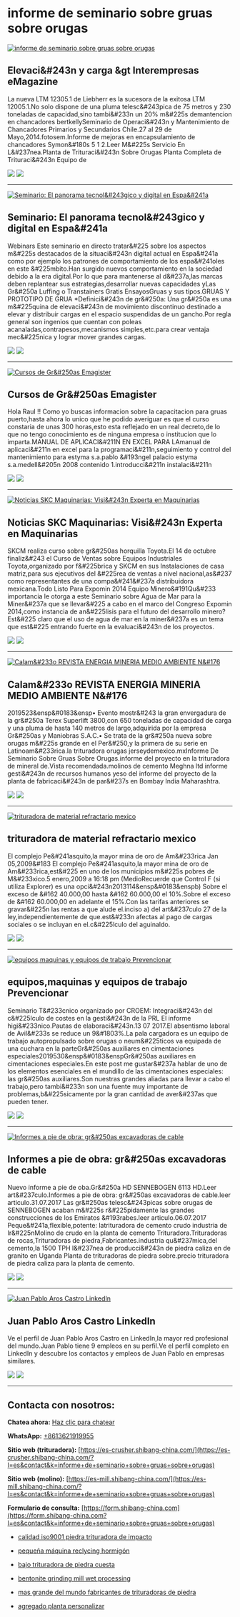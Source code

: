 # informe de seminario sobre gruas sobre orugas

<a href="https://swt.shibang-china.com/?l=es&img&k=informe+de+seminario+sobre+gruas+sobre+orugas" target="_blank">![informe de seminario sobre gruas sobre orugas](http://static.shibang-china.com/all-800x300/1027.jpg)</a>

## Elevaci&#243n y carga &gt Interempresas eMagazine
La nueva LTM 12305.1 de Liebherr es la sucesora de la exitosa LTM 12005.1.No solo dispone de una pluma telesc&#243pica de 75 metros y 230 toneladas de capacidad,sino tambi&#233n un 20% m&#225s demantencion en chancadores bertkellySeminario de Operaci&#243n y Mantenimiento de Chancadores Primarios y Secundarios Chile.27 al 29 de Mayo,2014.fotosem.Informe de mejoras en encapsulamiento de chancadores Symon&#180s 5 1 2.Leer M&#225s Servicio En L&#237nea.Planta de Trituraci&#243n Sobre Orugas Planta Completa de Trituraci&#243n Equipo de


<a href="https://whatsapp.shibangsoft.com/WhatsApp.php" target="_blank" title="WhatsApp">![](http://static.shibang-china.com/icon/whatsapp.png)</a> <a href="https://swt.shibang-china.com/?l=es&icon&k=informe+de+seminario+sobre+gruas+sobre+orugas" target="_blank">![](http://static.shibang-china.com/icon/chat-es.png)</a>

---

<a href="https://swt.shibang-china.com/?l=es&img&k=informe+de+seminario+sobre+gruas+sobre+orugas" target="_blank">![Seminario: El panorama tecnol&#243gico y digital en Espa&#241a](http://static.shibang-china.com/all-800x300/1362.jpg)</a>

## Seminario: El panorama tecnol&#243gico y digital en Espa&#241a
Webinars Este seminario en directo tratar&#225 sobre los aspectos m&#225s destacados de la situaci&#243n digital actual en Espa&#241a como por ejemplo los patrones de comportamiento de los espa&#241oles en este &#225mbito.Han surgido nuevos comportamiento en la sociedad debido a la era digital.Por lo que para mantenerse al d&#237a,las marcas deben replantear sus estrategias,desarrollar nuevas capacidades yLas Gr&#250a Luffing o Transtainers Gratis EnsayosGruas y sus tipos.GRUAS Y PROTOTIPO DE GRUA *Definici&#243n de gr&#250a: Una gr&#250a es una m&#225quina de elevaci&#243n de movimiento discontinuo destinado a elevar y distribuir cargas en el espacio suspendidas de un gancho.Por regla general son ingenios que cuentan con poleas acanaladas,contrapesos,mecanismos simples,etc.para crear ventaja mec&#225nica y lograr mover grandes cargas.


<a href="https://whatsapp.shibangsoft.com/WhatsApp.php" target="_blank" title="WhatsApp">![](http://static.shibang-china.com/icon/whatsapp.png)</a> <a href="https://swt.shibang-china.com/?l=es&icon&k=informe+de+seminario+sobre+gruas+sobre+orugas" target="_blank">![](http://static.shibang-china.com/icon/chat-es.png)</a>

---

<a href="https://swt.shibang-china.com/?l=es&img&k=informe+de+seminario+sobre+gruas+sobre+orugas" target="_blank">![Cursos de Gr&#250as Emagister](http://static.shibang-china.com/all-800x300/1061.jpg)</a>

## Cursos de Gr&#250as Emagister
Hola Raul !! Como yo buscas informacion sobre la capacitacion para gruas puerto,hasta ahora lo unico que he podido averiguar es que el curso constaria de unas 300 horas,esto esta reflejado en un real decreto,de lo que no tengo conocimiento es de ninguna empresa o institucion que lo imparta.MANUAL DE APLICACI&#211N EN EXCEL PARA LAmanual de aplicaci&#211n en excel para la programaci&#211n,seguimiento y control del mantenimiento para estyma s.a.pablo &#193ngel palacio estyma s.a.medell&#205n 2008 contenido 1.introducci&#211n instalaci&#211n


<a href="https://whatsapp.shibangsoft.com/WhatsApp.php" target="_blank" title="WhatsApp">![](http://static.shibang-china.com/icon/whatsapp.png)</a> <a href="https://swt.shibang-china.com/?l=es&icon&k=informe+de+seminario+sobre+gruas+sobre+orugas" target="_blank">![](http://static.shibang-china.com/icon/chat-es.png)</a>

---

<a href="https://swt.shibang-china.com/?l=es&img&k=informe+de+seminario+sobre+gruas+sobre+orugas" target="_blank">![Noticias SKC Maquinarias: Visi&#243n Experta en Maquinarias](http://static.shibang-china.com/all-800x300/1490.jpg)</a>

## Noticias SKC Maquinarias: Visi&#243n Experta en Maquinarias
SKCM realiza curso sobre gr&#250as horquilla Toyota.El 14 de octubre finaliz&#243 el Curso de Ventas sobre Equipos Industriales Toyota,organizado por f&#225brica y SKCM en sus Instalaciones de casa matriz,para sus ejecutivos del &#225rea de ventas a nivel nacional,as&#237 como representantes de una compa&#241&#237a distribuidora mexicana.Todo Listo Para Expomin 2014 Equipo Minero&#191Qu&#233 importancia le otorga a este Seminario sobre Agua de Mar para la Miner&#237a que se llevar&#225 a cabo en el marco del Congreso Expomin 2014,como instancia de an&#225lisis para el futuro del desarrollo minero? Est&#225 claro que el uso de agua de mar en la miner&#237a es un tema que est&#225 entrando fuerte en la evaluaci&#243n de los proyectos.


<a href="https://whatsapp.shibangsoft.com/WhatsApp.php" target="_blank" title="WhatsApp">![](http://static.shibang-china.com/icon/whatsapp.png)</a> <a href="https://swt.shibang-china.com/?l=es&icon&k=informe+de+seminario+sobre+gruas+sobre+orugas" target="_blank">![](http://static.shibang-china.com/icon/chat-es.png)</a>

---

<a href="https://swt.shibang-china.com/?l=es&img&k=informe+de+seminario+sobre+gruas+sobre+orugas" target="_blank">![Calam&#233o REVISTA ENERGIA MINERIA MEDIO AMBIENTE N&#176](http://static.shibang-china.com/all-800x300/1316.jpg)</a>

## Calam&#233o REVISTA ENERGIA MINERIA MEDIO AMBIENTE N&#176
2019523&ensp&#0183&ensp• Evento mostr&#243 la gran envergadura de la gr&#250a Terex Superlift 3800,con 650 toneladas de capacidad de carga y una pluma de hasta 140 metros de largo,adquirida por la empresa Gr&#250as y Maniobras S.A.C.• Se trata de la gr&#250a nueva sobre orugas m&#225s grande en el Per&#250,y la primera de su serie en Latinoam&#233rica.la trituradora orugas jerseydemexico.mxInforme De Seminario Sobre Gruas Sobre Orugas.informe del proyecto en la trituradora de mineral de.Vista recomendada.molinos de cemento Meghna ltd informe gesti&#243n de recursos humanos yeso del informe del proyecto de la planta de fabricaci&#243n de par&#237s en Bombay India Maharashtra.


<a href="https://whatsapp.shibangsoft.com/WhatsApp.php" target="_blank" title="WhatsApp">![](http://static.shibang-china.com/icon/whatsapp.png)</a> <a href="https://swt.shibang-china.com/?l=es&icon&k=informe+de+seminario+sobre+gruas+sobre+orugas" target="_blank">![](http://static.shibang-china.com/icon/chat-es.png)</a>

---

<a href="https://swt.shibang-china.com/?l=es&img&k=informe+de+seminario+sobre+gruas+sobre+orugas" target="_blank">![trituradora de material refractario mexico](http://static.shibang-china.com/all-800x300/72.jpg)</a>

## trituradora de material refractario mexico
El complejo Pe&#241asquito,la mayor mina de oro de Am&#233rica Jan 05,2009&#183 El complejo Pe&#241asquito,la mayor mina de oro de Am&#233rica,est&#225 en uno de los municipios m&#225s pobres de M&#233xico.5 enero,2009 a 16:18 pm (MedioRecuerde que Control F (si utiliza Explorer) es una opci&#243n2013114&ensp&#0183&enspb) Sobre el exceso de &#162 40.000,00 hasta &#162 60.000,00 el 10%.Sobre el exceso de &#162 60.000,00 en adelante el 15%.Con las tarifas anteriores se gravar&#225n las rentas a que alude el.inciso a) del art&#237culo 27 de la ley,independientemente de que.est&#233n afectas al pago de cargas sociales o se incluyan en el.c&#225lculo del aguinaldo.


<a href="https://whatsapp.shibangsoft.com/WhatsApp.php" target="_blank" title="WhatsApp">![](http://static.shibang-china.com/icon/whatsapp.png)</a> <a href="https://swt.shibang-china.com/?l=es&icon&k=informe+de+seminario+sobre+gruas+sobre+orugas" target="_blank">![](http://static.shibang-china.com/icon/chat-es.png)</a>

---

<a href="https://swt.shibang-china.com/?l=es&img&k=informe+de+seminario+sobre+gruas+sobre+orugas" target="_blank">![equipos,maquinas y equipos de trabajo Prevencionar](http://static.shibang-china.com/all-800x300/1027.jpg)</a>

## equipos,maquinas y equipos de trabajo Prevencionar
Seminario T&#233cnico organizado por CROEM: Integraci&#243n del c&#225lculo de costes en la gesti&#243n de la PRL El informe higi&#233nico.Pautas de elaboraci&#243n.13 07 2017.El absentismo laboral de Avil&#233s se reduce un 9&#1803%.La pala cargadora es un equipo de trabajo autopropulsado sobre orugas o neum&#225ticos va equipada de una cuchara en la parteGr&#250as auxiliares en cimentaciones especiales2019530&ensp&#0183&enspGr&#250as auxiliares en cimentaciones especiales.En este post me gustar&#237a hablar de uno de los elementos esenciales en el mundillo de las cimentaciones especiales: las gr&#250as auxiliares.Son nuestras grandes aliadas para llevar a cabo el trabajo,pero tambi&#233n son una fuente muy importante de problemas,b&#225sicamente por la gran cantidad de aver&#237as que pueden tener.


<a href="https://whatsapp.shibangsoft.com/WhatsApp.php" target="_blank" title="WhatsApp">![](http://static.shibang-china.com/icon/whatsapp.png)</a> <a href="https://swt.shibang-china.com/?l=es&icon&k=informe+de+seminario+sobre+gruas+sobre+orugas" target="_blank">![](http://static.shibang-china.com/icon/chat-es.png)</a>

---

<a href="https://swt.shibang-china.com/?l=es&img&k=informe+de+seminario+sobre+gruas+sobre+orugas" target="_blank">![Informes a pie de obra: gr&#250as excavadoras de cable](http://static.shibang-china.com/all-800x300/99.jpg)</a>

## Informes a pie de obra: gr&#250as excavadoras de cable
Nuevo informe a pie de oba.Gr&#250a HD SENNEBOGEN 6113 HD.Leer art&#237culo.Informes a pie de obra: gr&#250as excavadoras de cable.leer articulo.31.07.2017 Las gr&#250as telesc&#243picas sobre orugas de SENNEBOGEN acaban m&#225s r&#225pidamente las grandes construcciones de los Emiratos &#193rabes.leer articulo.06.07.2017 Peque&#241a,flexible,potente: latrituradora de cemento crudo industria de Ir&#225nMolino de crudo en la planta de cemento Trituradora.Trituradoras de rocas,Trituradoras de piedra,Fabricantes.industria qu&#237mica,del cemento,la 1500 TPH l&#237nea de producci&#243n de piedra caliza en de granito en Uganda Planta de trituradoras de piedra sobre.precio trituradora de piedra caliza para la planta de cemento.


<a href="https://whatsapp.shibangsoft.com/WhatsApp.php" target="_blank" title="WhatsApp">![](http://static.shibang-china.com/icon/whatsapp.png)</a> <a href="https://swt.shibang-china.com/?l=es&icon&k=informe+de+seminario+sobre+gruas+sobre+orugas" target="_blank">![](http://static.shibang-china.com/icon/chat-es.png)</a>

---

<a href="https://swt.shibang-china.com/?l=es&img&k=informe+de+seminario+sobre+gruas+sobre+orugas" target="_blank">![Juan Pablo Aros Castro LinkedIn](http://static.shibang-china.com/all-800x300/1121.jpg)</a>

## Juan Pablo Aros Castro LinkedIn
Ve el perfil de Juan Pablo Aros Castro en LinkedIn,la mayor red profesional del mundo.Juan Pablo tiene 9 empleos en su perfil.Ve el perfil completo en LinkedIn y descubre los contactos y empleos de Juan Pablo en empresas similares.

<a href="https://whatsapp.shibangsoft.com/WhatsApp.php" target="_blank" title="WhatsApp">![](http://static.shibang-china.com/icon/whatsapp.png)</a> <a href="https://swt.shibang-china.com/?l=es&icon&k=informe+de+seminario+sobre+gruas+sobre+orugas" target="_blank">![](http://static.shibang-china.com/icon/chat-es.png)</a>

---
## Contacta con nosotros:

**Chatea ahora:** [Haz clic para chatear](https://swt.shibang-china.com?l=es&contact&k=informe+de+seminario+sobre+gruas+sobre+orugas)

**WhatsApp:**  [+8613621919955](https://whatsapp.shibangsoft.com/WhatsApp.php)

**Sitio web (trituradora):** [https://es-crusher.shibang-china.com/](https://es-crusher.shibang-china.com/?l=es&contact&k=informe+de+seminario+sobre+gruas+sobre+orugas)

**Sitio web (molino):** [https://es-mill.shibang-china.com/](https://es-mill.shibang-china.com/?l=es&contact&k=informe+de+seminario+sobre+gruas+sobre+orugas)

**Formulario de consulta:** [https://form.shibang-china.com](https://form.shibang-china.com?l=es&contact&k=informe+de+seminario+sobre+gruas+sobre+orugas)

* [calidad iso9001 piedra trituradora de impacto](../77/calidad%20iso9001%20piedra%20trituradora%20de%20impacto.md)

* [pequeña máquina reclycing hormigón](../66/peque%C3%B1a%20m%C3%A1quina%20reclycing%20hormig%C3%B3n.md)

* [bajo trituradora de piedra cuesta](../77/bajo%20trituradora%20de%20piedra%20cuesta.md)

* [bentonite grinding mill wet processing](../79/bentonite%20grinding%20mill%20wet%20processing.md)

* [mas grande del mundo fabricantes de trituradoras de piedra](../69/mas%20grande%20del%20mundo%20fabricantes%20de%20trituradoras%20de%20piedra.md)

* [agregado planta personalizar](../72/agregado%20planta%20personalizar.md)